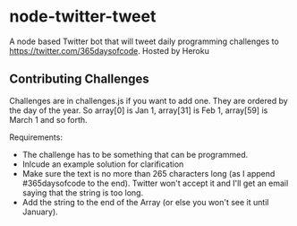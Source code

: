 # node-twitter-tweet

A node based Twitter bot that will tweet daily programming challenges to https://twitter.com/365daysofcode. Hosted by Heroku

## Contributing Challenges

Challenges are in challenges.js if you want to add one. They are ordered by the day of the year. So array[0] is Jan 1, array[31] is Feb 1, array[59] is March 1  and so forth.

Requirements:
* The challenge has to be something that can be programmed.
* Inlcude an example solution for clarification
* Make sure the text is no more than 265 characters long (as I append #365daysofcode to the end). Twitter won't accept it and I'll get an email saying that the string is too long.
* Add the string to the end of the Array (or else you won't see it until January).


